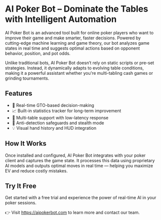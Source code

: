 # AI Poker Bot – Dominate the Tables with Intelligent Automation

AI Poker Bot is an advanced tool built for online poker players who want to improve their game and make smarter, faster decisions. Powered by cutting-edge machine learning and game theory, our bot analyzes game states in real time and suggests optimal actions based on opponent behavior, position, and pot odds.

Unlike traditional bots, AI Poker Bot doesn’t rely on static scripts or pre-set strategies. Instead, it dynamically adapts to evolving table conditions, making it a powerful assistant whether you're multi-tabling cash games or grinding tournaments.


## Features

- 🧠 Real-time GTO-based decision-making
- 📈 Built-in statistics tracker for long-term improvement
- 🎯 Multi-table support with low-latency response
- 🔐 Anti-detection safeguards and stealth mode
- 💡 Visual hand history and HUD integration

## How It Works

Once installed and configured, AI Poker Bot integrates with your poker client and captures the game state. It processes this data using proprietary AI models and outputs optimal moves in real time — helping you maximize EV and reduce costly mistakes.

## Try It Free

Get started with a free trial and experience the power of real-time AI in your poker sessions.

👉 Visit https://aipokerbot.com to learn more and contact our team.
